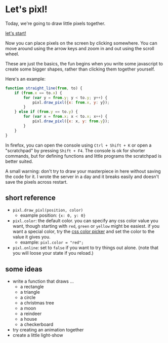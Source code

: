 # Let's pixl!

Today, we're going to draw little pixels together.

[let's start!](http://pixl.papill0n.org)

Now you can place pixels on the screen by clicking somewhere.
You can move around using the arrow keys and zoom in and out using the scroll wheel.

These are just the basics, the fun begins when you write some javascript 
to create some bigger shapes, rather than clicking them together yourself.

Here's an example:

```javascript
function straight_line(from, to) {
    if (from.x == to.x) {
        for (var y = from.y; y < to.y; y++) {
            pixl.draw_pixl({x: from.x, y: y});
        }
    } else if (from.y == to.y) {
        for (var x = from.x; x < to.x; x++) {
            pixl.draw_pixl({x: x, y: from.y});
        }
    }
}
```

In firefox, you can open the console using `Ctrl + Shift + K` or open a "scratchpad" by pressing `Shift + F4`.
The console is ok for shorter commands, but for defining functions and little programs the scratchpad is better suited.

A small warning: don't try to draw your masterpiece in here without saving the code for it.
I wrote the server in a day and it breaks easily and doesn't save the pixels across restart.

## short reference

* `pixl.draw_pixl(position, color)`
  - example position: `{x: 0, y: 0}`
* `pixl.color`: the default color. you can specify any css color value
  you want, though starting with `red`, `green` or `yellow` might be
  easiest. if you want a special color, try the [css color picker][] and
  set the color to the value it gives you.
    - example: `pixl.color = "red";`
* `pixl.online`: set to `false` if you want to try things out alone.
  (note that you will loose your state if you reload.)

[css color picker]: http://csscolorpicker.com/

## some ideas

* write a function that draws ...
    - a rectangle
    - a triangle
    - a circle
    - a christmas tree
    - a moon
    - a reindeer
    - a house
    - a checkerboard
* try creating an animation together
* create a little light-show

